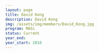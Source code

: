 ```yaml
---
layout: page
title: David Kong
description: David Kong
img: /assets/img/members/David_Kong.jpg
program: MASc
status: Current
year_end: 
year_start: 2016
---
```


<img class="profile_img" src="{{ page.img | prepend: site.baseurl | prepend: site.url }}" alt=""/>